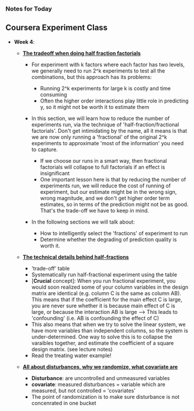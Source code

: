 ### Notes for Today

## Coursera Experiment Class

* **Week 4**:
	* [**The tradeoff when doing half fraction factorials**](https://d396qusza40orc.cloudfront.net/experiments/lecture_slides/Week4/EFI2014-Class-4A.pdf)
		
		* For experiment with k factors where each factor has two levels, we generally need to run 2^k experiments to test all the combinations, but this approach has its problems:
			
			* Running 2^k experiments for large k is costly and time consuming
			* Often the higher order interactions play little role in predicting y, so it might not be worth it to estimate them
		
		* In this section, we will learn how to reduce the number of experiments run, via the technique of 'half-fraction/fractional factorials'. Don't get intimidating by the name, all it means is that we are now only running a 'fractional' of the original 2^k experiments to approximate 'most of the information' you need to capture.
			
			* If we choose our runs in a smart way, then fractional factorials will collapse to full factorials if an effect is insignificant
			* One important lesson here is that by reducing the number of experiments run, we will reduce the cost of running of experiment, but our estimate might be in the wrong sign, wrong magnitude, and we don't get higher order term estimates, so in terms of the prediction might not be as good. That's the trade-off we have to keep in mind.

		* In the following sections we will talk about:

			* How to intelligently select the 'fractions' of experiment to run
			* Determine whether the degrading of prediction quality is worth it.

	* [**The technical details behind half-fractions**](https://d396qusza40orc.cloudfront.net/experiments/lecture_slides/Week4/EFI2014-Class-4B.pdf)

		* 'trade-off' table
		* Systematically run half-fractional experiment using the table
		* [**Crucial** concept]: When you run fractional experiment, you would soon realized some of your column variables in the design matrix are identical (e.g. column C is the same as column AB). This means that if the coefficient for the main effect C is large, you are never sure whether it is because main effect of C is large, or because the interaction AB is large --> This leads to 'confounding' (i.e. AB is confounding the effect of C)
		* This also means that when we try to solve the linear system, we have more variables than independent columns, so the system is under-determined. One way to solve this is to collapse the varaibles together, and estimate the coefficient of a square design matrix. (see lecture notes)
		* Read the treating water example!

	* [**All about disturbances, why we randomize, what covariate are**](https://d396qusza40orc.cloudfront.net/experiments/lecture_slides/Week4/EFI2014-Class-4C.pdf)

		* **Disturbance**: are uncontrolled and unmeasured variables
		* **covariate**: measured disturbances = variable which are measured, but not controlled = 'covariates'
		* The point of randomization is to make sure disturbance is not concenrated in one bucket
		
